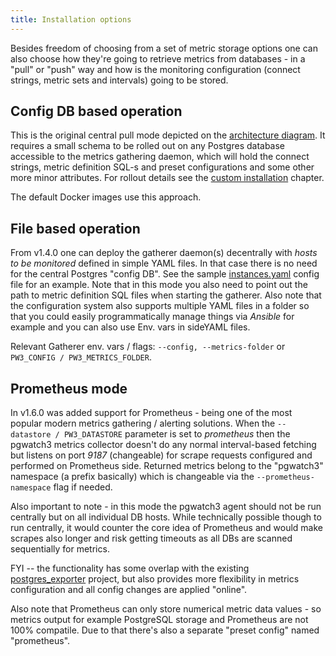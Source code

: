 ```yaml
---
title: Installation options
---
```


Besides freedom of choosing from a set of metric storage options one can
also choose how they're going to retrieve metrics from databases - in a
"pull" or "push" way and how is the monitoring configuration
(connect strings, metric sets and intervals) going to be stored.

## Config DB based operation

This is the original central pull mode depicted on the
[architecture diagram](screenshots/pgwatch3_architecture.png). 
It requires a small schema to be rolled out on any Postgres
database accessible to the metrics gathering daemon, which will hold the
connect strings, metric definition SQL-s and preset configurations and
some other more minor attributes. For rollout details see the
[custom installation](custom_installation.md) chapter.

The default Docker images use this approach.

## File based operation

From v1.4.0 one can deploy the gatherer daemon(s) decentrally with
*hosts to be monitored* defined in simple YAML files. In that case there
is no need for the central Postgres "config DB". See the sample
[instances.yaml](https://github.com/cybertec-postgresql/pgwatch/blob/master/src/sources/sample.sources.yaml)
config file for an example. Note that in this mode you also need to
point out the path to metric definition SQL files when starting the
gatherer. Also note that the configuration system also supports multiple
YAML files in a folder so that you could easily programmatically manage
things via *Ansible* for example and you can also use Env. vars in
sideYAML files.

Relevant Gatherer env. vars / flags: `--config, --metrics-folder` or
`PW3_CONFIG / PW3_METRICS_FOLDER`.

## Prometheus mode

In v1.6.0 was added support for Prometheus - being one of the most
popular modern metrics gathering / alerting solutions. When the
`--datastore / PW3_DATASTORE` parameter is set to *prometheus* then the
pgwatch3 metrics collector doesn't do any normal interval-based
fetching but listens on port *9187* (changeable) for scrape requests
configured and performed on Prometheus side. Returned metrics belong to
the "pgwatch3" namespace (a prefix basically) which is changeable via
the `--prometheus-namespace` flag if needed.

Also important to note - in this mode the pgwatch3 agent should not be
run centrally but on all individual DB hosts. While technically possible
though to run centrally, it would counter the core idea of Prometheus
and would make scrapes also longer and risk getting timeouts as all DBs
are scanned sequentially for metrics.

FYI -- the functionality has some overlap with the existing
[postgres_exporter](https://github.com/wrouesnel/postgres_exporter)
project, but also provides more flexibility in metrics configuration and
all config changes are applied "online".

Also note that Prometheus can only store numerical metric data values -
so metrics output for example PostgreSQL storage and Prometheus are not
100% compatile. Due to that there's also a separate "preset config"
named "prometheus".
